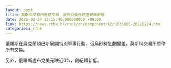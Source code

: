 ```yaml
---
layout: post
title: 莫斯科交易所暫停交易　盧布兌美元跌至紀錄新低
date: 2022-02-24 13:15:46.000000000 +08:00
link: https://news.rthk.hk/rthk/ch/component/k2/1635605-20220224.htm
categories: rthk
---
```


俄羅斯在烏克蘭頓巴斯展開特別軍事行動，俄烏形勢急劇變差，莫斯科交易所暫停所有交易。

另外，俄羅斯盧布兌美元跌近6%，創紀錄新低。
